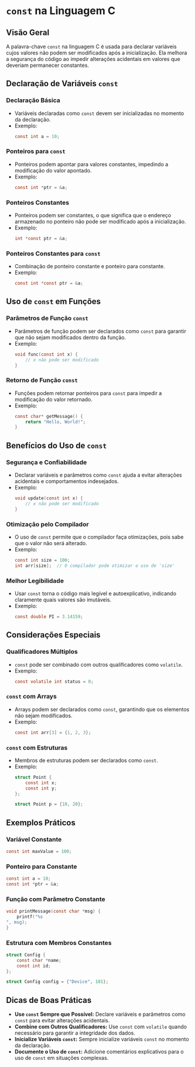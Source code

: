 
# `const` na Linguagem C

## Visão Geral
A palavra-chave `const` na linguagem C é usada para declarar variáveis cujos valores não podem ser modificados após a inicialização. Ela melhora a segurança do código ao impedir alterações acidentais em valores que deveriam permanecer constantes.

## Declaração de Variáveis `const`

### Declaração Básica
- Variáveis declaradas como `const` devem ser inicializadas no momento da declaração.
- Exemplo:
  ```c
  const int a = 10;
  ```

### Ponteiros para `const`
- Ponteiros podem apontar para valores constantes, impedindo a modificação do valor apontado.
- Exemplo:
  ```c
  const int *ptr = &a;
  ```

### Ponteiros Constantes
- Ponteiros podem ser constantes, o que significa que o endereço armazenado no ponteiro não pode ser modificado após a inicialização.
- Exemplo:
  ```c
  int *const ptr = &a;
  ```

### Ponteiros Constantes para `const`
- Combinação de ponteiro constante e ponteiro para constante.
- Exemplo:
  ```c
  const int *const ptr = &a;
  ```

## Uso de `const` em Funções

### Parâmetros de Função `const`
- Parâmetros de função podem ser declarados como `const` para garantir que não sejam modificados dentro da função.
- Exemplo:
  ```c
  void func(const int x) {
      // x não pode ser modificado
  }
  ```

### Retorno de Função `const`
- Funções podem retornar ponteiros para `const` para impedir a modificação do valor retornado.
- Exemplo:
  ```c
  const char* getMessage() {
      return "Hello, World!";
  }
  ```

## Benefícios do Uso de `const`

### Segurança e Confiabilidade
- Declarar variáveis e parâmetros como `const` ajuda a evitar alterações acidentais e comportamentos indesejados.
- Exemplo:
  ```c
  void update(const int x) {
      // x não pode ser modificado
  }
  ```

### Otimização pelo Compilador
- O uso de `const` permite que o compilador faça otimizações, pois sabe que o valor não será alterado.
- Exemplo:
  ```c
  const int size = 100;
  int arr[size];  // O compilador pode otimizar o uso de 'size'
  ```

### Melhor Legibilidade
- Usar `const` torna o código mais legível e autoexplicativo, indicando claramente quais valores são imutáveis.
- Exemplo:
  ```c
  const double PI = 3.14159;
  ```

## Considerações Especiais

### Qualificadores Múltiplos
- `const` pode ser combinado com outros qualificadores como `volatile`.
- Exemplo:
  ```c
  const volatile int status = 0;
  ```

### `const` com Arrays
- Arrays podem ser declarados como `const`, garantindo que os elementos não sejam modificados.
- Exemplo:
  ```c
  const int arr[3] = {1, 2, 3};
  ```

### `const` com Estruturas
- Membros de estruturas podem ser declarados como `const`.
- Exemplo:
  ```c
  struct Point {
      const int x;
      const int y;
  };

  struct Point p = {10, 20};
  ```

## Exemplos Práticos

### Variável Constante
```c
const int maxValue = 100;
```

### Ponteiro para Constante
```c
const int a = 10;
const int *ptr = &a;
```

### Função com Parâmetro Constante
```c
void printMessage(const char *msg) {
    printf("%s
", msg);
}
```

### Estrutura com Membros Constantes
```c
struct Config {
    const char *name;
    const int id;
};

struct Config config = {"Device", 101};
```

## Dicas de Boas Práticas
- **Use `const` Sempre que Possível:** Declare variáveis e parâmetros como `const` para evitar alterações acidentais.
- **Combine com Outros Qualificadores:** Use `const` com `volatile` quando necessário para garantir a integridade dos dados.
- **Inicialize Variáveis `const`:** Sempre inicialize variáveis `const` no momento da declaração.
- **Documente o Uso de `const`:** Adicione comentários explicativos para o uso de `const` em situações complexas.
